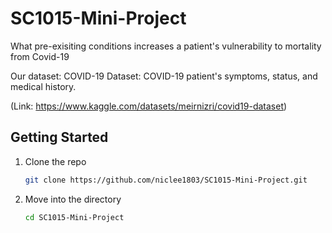 # SC1015-Mini-Project
What pre-exisiting conditions increases a patient's vulnerability to mortality from Covid-19

Our dataset: COVID-19 Dataset: COVID-19 patient's symptoms, status, and medical history.  

(Link: https://www.kaggle.com/datasets/meirnizri/covid19-dataset)

## Getting Started

1. Clone the repo
    
    ```bash
    git clone https://github.com/niclee1803/SC1015-Mini-Project.git
    ```
    
2. Move into the directory
    
    ```bash
    cd SC1015-Mini-Project
    ```
   

